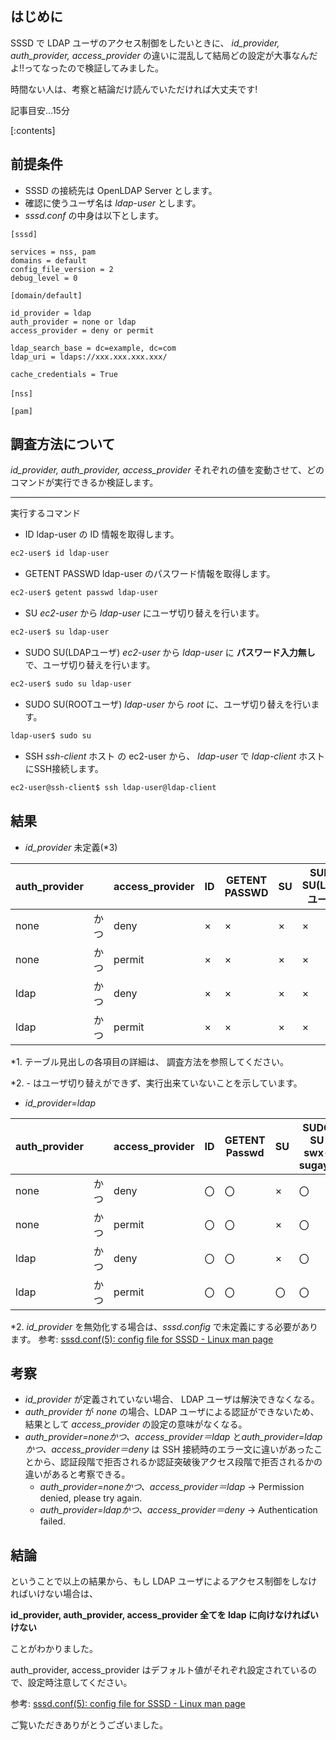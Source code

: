 ## はじめに

SSSD で LDAP ユーザのアクセス制御をしたいときに、 *id_provider, auth_provider, access_provider* の違いに混乱して結局どの設定が大事なんだよ!!ってなったので検証してみました。

時間ない人は、考察と結論だけ読んでいただければ大丈夫です!

記事目安...15分

[:contents]

## 前提条件

- SSSD の接続先は OpenLDAP Server とします。
- 確認に使うユーザ名は *ldap-user* とします。
- *sssd.conf* の中身は以下とします。
```
[sssd]

services = nss, pam
domains = default
config_file_version = 2
debug_level = 0

[domain/default]

id_provider = ldap
auth_provider = none or ldap
access_provider = deny or permit

ldap_search_base = dc=example, dc=com
ldap_uri = ldaps://xxx.xxx.xxx.xxx/

cache_credentials = True

[nss]　

[pam]

```

## 調査方法について

*id_provider, auth_provider, access_provider* それぞれの値を変動させて、どのコマンドが実行できるか検証します。

---

実行するコマンド

- ID
ldap-user の ID 情報を取得します。
```bash
ec2-user$ id ldap-user
```
- GETENT PASSWD
ldap-user のパスワード情報を取得します。
```bash
ec2-user$ getent passwd ldap-user
```
- SU
*ec2-user* から *ldap-user* にユーザ切り替えを行います。
```bash
ec2-user$ su ldap-user
```
- SUDO SU(LDAPユーザ)
*ec2-user* から *ldap-user* に **パスワード入力無し** で、ユーザ切り替えを行います。
```bash
ec2-user$ sudo su ldap-user
```
- SUDO SU(ROOTユーザ)
*ldap-user* から *root* に、ユーザ切り替えを行います。
```bash
ldap-user$ sudo su
```

- SSH
*ssh-client* ホスト の ec2-user から、 *ldap-user* で *ldap-client* ホストにSSH接続します。
```bash
ec2-user@ssh-client$ ssh ldap-user@ldap-client
```


## 結果

- *id_provider* 未定義(*3)

|auth_provider||access_provider|ID|GETENT PASSWD|SU|SUDO SU(LDAPユーザ)|SUDO SU(ROOTユーザ)|SSH|
|---|---|---|---|---|---|---|---|---|
|none|かつ|deny|×|×|×|×|-|×|
|none|かつ|permit|×|×|×|×|-|×|
|ldap|かつ|deny|×|×|×|×|-|×|
|ldap|かつ|permit|×|×|×|×|-|×|

*1. テーブル見出しの各項目の詳細は、 調査方法を参照してください。

*2. *-* はユーザ切り替えができず、実行出来ていないことを示しています。

- *id_provider=ldap*

|auth_provider||access_provider|ID|GETENT Passwd|SU|SUDO SU swx-sugaya|SUDO SU|SSH|
|---|---|---|---|---|---|---|---|---|
|none|かつ|deny|〇|〇|×|〇|×|×|
|none|かつ|permit|〇|〇|×|〇|×|×|
|ldap|かつ|deny|〇|〇|×|〇|×|×|
|ldap|かつ|permit|〇|〇|〇|〇|〇|〇|

\*2. *id_provider* を無効化する場合は、*sssd.config* で未定義にする必要があります。
参考: [sssd\.conf\(5\): config file for SSSD \- Linux man page](https://linux.die.net/man/5/sssd.conf)

## 考察

- *id_provider* が定義されていない場合、 LDAP ユーザは解決できなくなる。
- *auth_provider* が *none* の場合、LDAP ユーザによる認証ができないため、結果として *access_provider* の設定の意味がなくなる。
- *auth_provider=noneかつ、access_provider＝ldap* と*auth_provider=ldapかつ、access_provider＝deny* は SSH 接続時のエラー文に違いがあったことから、認証段階で拒否されるか認証突破後アクセス段階で拒否されるかの違いがあると考察できる。
    - *auth_provider=noneかつ、access_provider＝ldap* → Permission denied, please try again.
    - *auth_provider=ldapかつ、access_provider＝deny* → Authentication failed.

## 結論

ということで以上の結果から、もし LDAP ユーザによるアクセス制御をしなければいけない場合は、

**id_provider, auth_provider, access_provider 全てを ldap に向けなければいけない**

ことがわかりました。

auth_provider, access_provider はデフォルト値がそれぞれ設定されているので、設定時注意してください。

参考: [sssd\.conf\(5\): config file for SSSD \- Linux man page](https://linux.die.net/man/5/sssd.conf)

ご覧いただきありがとうございました。
